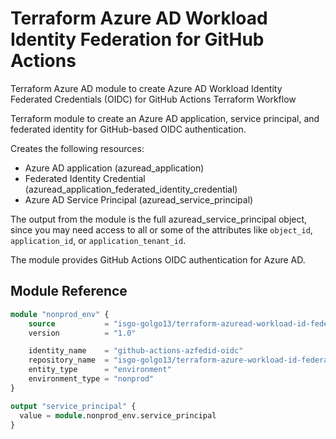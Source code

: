 # Terraform Azure AD Workload Identity Federation for GitHub Actions
Terraform Azure AD module to create Azure AD Workload Identity Federated Credentials (OIDC) for GitHub Actions Terraform Workflow

Terraform module to create an Azure AD application, service principal, and federated identity for GitHub-based OIDC authentication.

Creates the following resources:

- Azure AD application (azuread_application)
- Federated Identity Credential (azuread_application_federated_identity_credential)
- Azure AD Service Principal (azuread_service_principal)

The output from the module is the full azuread_service_principal object, since you may need access to all or some of the attributes like `object_id`, `application_id`, or `application_tenant_id`.

The module provides GitHub Actions OIDC authentication for Azure AD.

## Module Reference

```terraform
module "nonprod_env" {
    source           = "isgo-golgo13/terraform-azuread-workload-id-federation-github-actions"
    version          = "1.0"

    identity_name    = "github-actions-azfedid-oidc"
    repository_name  = "isgo-golgo13/terraform-azure-workload-id-federation-github-actions"
    entity_type      = "environment"
    environment_type = "nonprod"
}

output "service_principal" {
  value = module.nonprod_env.service_principal
}
```
